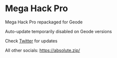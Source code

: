 # Mega Hack Pro

Mega Hack Pro repackaged for Geode

Auto-update temporarily disabled on Geode versions

Check [Twitter](https://twitter.com/absolllute) for updates

All other socials: https://absolute.zip/
